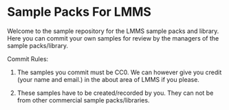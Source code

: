 Sample Packs For LMMS
=======

Welcome to the sample repository for the LMMS sample packs and library. Here you can commit your own samples for review by the managers of the sample packs/library.

Commit Rules:

1. The samples you commit must be CC0. We can however give you credit (your name and email.) in the about area of LMMS if you please.

2. These samples have to be created/recorded by you. They can not be from other commercial sample packs/libraries.
